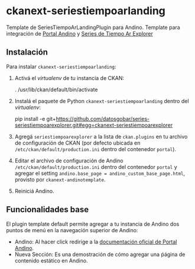 # ckanext-seriestiempoarlanding

Template de SeriesTiempoArLandingPlugin para Andino.
Template para integración de [Portal Andino](https://github.com/datosgobar/portal-andino) y [Series de Tiempo Ar Explorer](https://github.com/datosgobar/series-tiempo-ar-explorer/)

## Instalación

Para instalar `ckanext-seriestiempoarlanding`:

1. Activá el _virtualenv_ de tu instancia de CKAN:

     . /usr/lib/ckan/default/bin/activate

2. Instalá el paquete de Python `ckanext-seriestiempoarlanding` dentro del _virtualenv_:

     pip install -e git+https://github.com/datosgobar/series-seriestiempoarexplorer.git#egg=ckanext-seriestiempoarexplorer

3. Agregá `seriestiempoarexplorer` a la lista de `ckan.plugins` en tu archivo de configuración de CKAN
   (por defecto ubicada en `/etc/ckan/default/production.ini` dentro del contenedor `portal`).

4. Editar el archivo de configuración de Andino `/etc/ckan/default/production.ini` dentro del contenedor `portal` y agregar el setting `andino.base_page = andino_custom_base_page.html`, provisto por `ckanext-andinotemplate`.

5. Reiniciá Andino.

## Funcionalidades base

El plugin template default permite agregar a tu instancia de Andino dos puntos de menú en la navegación superior de Andino:

* Andino: Al hacer click redirige a la [documentación oficial de Portal Andino](http://portal-andino.readthedocs.io/).
* Nueva Sección: Es una demostración de cómo agregar una ṕágina de contenido estático en Andino.
